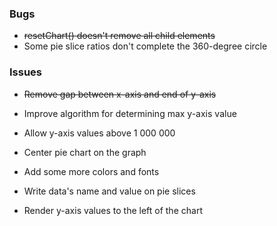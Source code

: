 ### Bugs
- ~~resetChart() doesn't remove all child elements~~
- Some pie slice ratios don't complete the 360-degree circle
  
### Issues  
- ~~Remove gap between x-axis and end of y-axis~~
- Improve algorithm for determining max y-axis value
- Allow y-axis values above 1 000 000
- Center pie chart on the graph
- Add some more colors and fonts

- Write data's name and value on pie slices
- Render y-axis values to the left of the chart